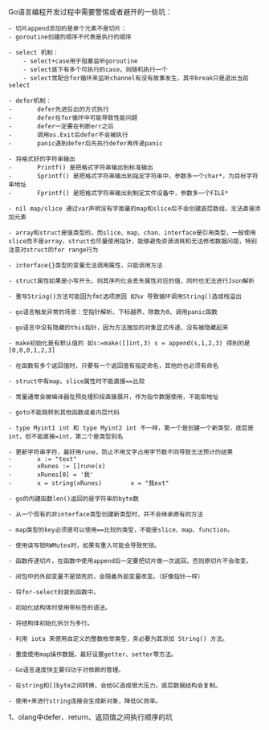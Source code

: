 Go语言编程开发过程中需要警惕或者避开的一些坑：

    - 切片append添加的是单个元素不是切片：
    - goroutine创建的顺序不代表是执行的顺序

    - select 机制：
        - select+case用于阻塞监听goroutine
        - select底下有多个可执行的case，则随机执行一个
        - select常配合for循环来监听channel有没有故事发生，其中break只是退出当前select

    - defer机制：
    -       defer先进后出的方式执行
    -       defer在for循环中可能导致性能问题
    -       defer一定要在判断err之后
    -       调用os.Exit后defer不会被执行
    -       panic遇到defer后先执行defer再传递panic

    - 将格式好的字符串输出
    -       Printf() 是把格式字符串输出到标准输出
    -       Sprintf() 是把格式字符串输出到指定字符串中，参数多一个char*，为目标字符串地址
    -       Fprintf() 是把格式字符串输出到制定文件设备中，参数多一个FILE*

    - nil map/slice 通过var声明没有字面量的map和slice后不会创建底层数组，无法直接添加元素 

    - array和struct是值类型的，而slice、map、chan、interface是引用类型，一般使用slice而不是array，struct也尽量使用指针，能够避免资源消耗和无法修改数据问题，特别注意对struct的for range行为

    - interface{}类型的变量无法调用属性，只能调用方法

    - struct属性如果是小写开头，则其序列化会丢失属性对应的值，同时也无法进行Json解析
    
    - 重写String()方法可能因为fmt选项原因 如%v 导致循环调用String()造成栈溢出

    - go语言触发异常的场景：空指针解析、下标越界、除数为0、调用panic函数

    - go语言中没有隐藏的this指针，因为方法施加的对象显式传递，没有被隐藏起来

    - make初始化是有默认值的 如s:=make([]int,3) s = append(s,1,2,3) 得到的是[0,0,0,1,2,3]

    - 在函数有多个返回值时，只要有一个返回值有指定命名，其他的也必须有命名

    - struct中有map、slice属性时不能直接==比较

    - 常量通常会被编译器在预处理阶段直接展开，作为指令数据使用，不能取地址

    - goto不能跳转到其他函数或者内层代码

    - type Myint1 int 和 type Myint2 int 不一样，第一个是创建一个新类型，底层是int，但不能直接=int，第二个是类型别名

    - 更新字符串字符，最好用rune，防止不用文字占用字节数不同导致无法预计的结果
    -       x := "text"
    -       xRunes := []rune(x)
    -       xRunes[0] = '我'
    -       x = string(xRunes)        x = "我ext"

    - go的内建函数len()返回的是字符串的byte数

    - 从一个现有的非interface类型创建新类型时，并不会继承原有的方法

    - map类型的key必须是可以使用==比较的类型，不能是slice、map、function。

    - 使用读写锁RWMutex时，如果有重入可能会导致死锁。

    - 函数传递切片，在函数中使用append后一定要把切片做一次返回，否则原切片不会改变。

    - 闭包中的外部变量不是锁死的，会随着外部变量改变。（好像指针一样）

    - 将for-select封装到函数中。

    - 初始化结构体时使用带标签的语法。

    - 将结构体初始化拆分为多行。

    - 利用 iota 来使用自定义的整数枚举类型，务必要为其添加 String() 方法。

    - 重度使用map操作数据，最好设置getter、setter等方法。

    - Go语言速度快主要归功于对依赖的管理。

    - 在string和[]byte之间转换，会给GC造成很大压力。底层数据结构会复制。
    
    - 使用+来进行string连接会生成新对象，降低GC效率。

1、olang中defer、return、返回值之间执行顺序的坑